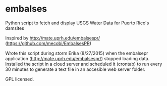 # embalses
Python script to fetch and display USGS Water Data for Puerto Rico's damsites

Inspired by http://mate.uprh.edu/embalsespr/  (https://github.com/mecobi/EmbalsesPR)

Wrote this script during storm Erika (8/27/2015) when the embalsepr application (http://mate.uprh.edu/embalsespr/) stopped loading data. Installed the script in a cloud server and scheduled it (crontab) to run every 30 minutes to generate a text file in an accesible web server folder.

GPL licensed.
